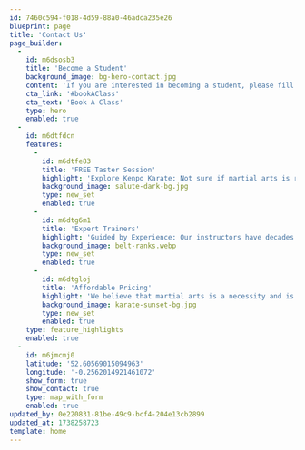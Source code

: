 ```yaml
---
id: 7460c594-f018-4d59-88a0-46adca235e26
blueprint: page
title: 'Contact Us'
page_builder:
  -
    id: m6dsosb3
    title: 'Become a Student'
    background_image: bg-hero-contact.jpg
    content: 'If you are interested in becoming a student, please fill out the form below to book a class and get a FREE taster session. Alternatively, you can come to a class on either Wednesday 18:00 – 19:00 or Saturday 11:00 – 12:00 where you can watch or join in the first class for free.'
    cta_link: '#bookAClass'
    cta_text: 'Book A Class'
    type: hero
    enabled: true
  -
    id: m6dtfdcn
    features:
      -
        id: m6dtfe83
        title: 'FREE Taster Session'
        highlight: 'Explore Kenpo Karate: Not sure if martial arts is right for you? We offer a complimentary taster session to help you experience the benefits of Kenpo Karate firsthand.'
        background_image: salute-dark-bg.jpg
        type: new_set
        enabled: true
      -
        id: m6dtg6m1
        title: 'Expert Trainers'
        highlight: 'Guided by Experience: Our instructors have decades of experience between them along with personal life experience, so you always get the best training available.'
        background_image: belt-ranks.webp
        type: new_set
        enabled: true
      -
        id: m6dtgloj
        title: 'Affordable Pricing'
        highlight: 'We believe that martial arts is a necessity and is capable of changing lives for the better. Our affordable pricing ensures that everyone has the opportunity to transform their lives through Kenpo Karate. All profits are reinvested in club equipment, rent, insurance, and more.'
        background_image: karate-sunset-bg.jpg
        type: new_set
        enabled: true
    type: feature_highlights
    enabled: true
  -
    id: m6jmcmj0
    latitude: '52.60569015094963'
    longitude: '-0.2562014921461072'
    show_form: true
    show_contact: true
    type: map_with_form
    enabled: true
updated_by: 0e220831-81be-49c9-bcf4-204e13cb2899
updated_at: 1738258723
template: home
---
```

